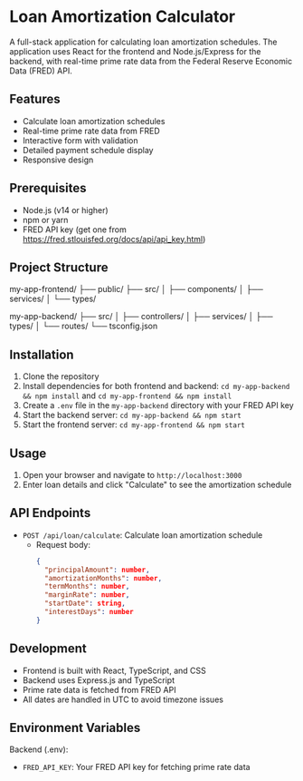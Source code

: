 # Loan Amortization Calculator

A full-stack application for calculating loan amortization schedules. The application uses React for the frontend and Node.js/Express for the backend, with real-time prime rate data from the Federal Reserve Economic Data (FRED) API.

## Features

- Calculate loan amortization schedules
- Real-time prime rate data from FRED
- Interactive form with validation
- Detailed payment schedule display
- Responsive design

## Prerequisites

- Node.js (v14 or higher)
- npm or yarn
- FRED API key (get one from https://fred.stlouisfed.org/docs/api/api_key.html)

## Project Structure

my-app-frontend/
├── public/
├── src/
│ ├── components/
│ ├── services/
│ └── types/

my-app-backend/
├── src/
│ ├── controllers/
│ ├── services/
│ ├── types/
│ └── routes/
└── tsconfig.json

## Installation

1. Clone the repository
2. Install dependencies for both frontend and backend: `cd my-app-backend && npm install` and `cd my-app-frontend && npm install`
3. Create a `.env` file in the `my-app-backend` directory with your FRED API key
4. Start the backend server: `cd my-app-backend && npm start`
5. Start the frontend server: `cd my-app-frontend && npm start`

## Usage

1. Open your browser and navigate to `http://localhost:3000`
2. Enter loan details and click "Calculate" to see the amortization schedule

## API Endpoints
- `POST /api/loan/calculate`: Calculate loan amortization schedule
  - Request body:
    ```json
    {
      "principalAmount": number,
      "amortizationMonths": number,
      "termMonths": number,
      "marginRate": number,
      "startDate": string,
      "interestDays": number
    }
    ```

## Development

- Frontend is built with React, TypeScript, and CSS
- Backend uses Express.js and TypeScript
- Prime rate data is fetched from FRED API
- All dates are handled in UTC to avoid timezone issues

## Environment Variables

Backend (.env):
- `FRED_API_KEY`: Your FRED API key for fetching prime rate data
